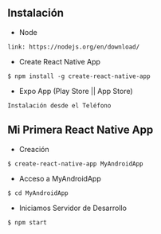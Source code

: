 ## Instalación
  * Node
  ```
  link: https://nodejs.org/en/download/
  ```
  * Create React Native App
  ```
  $ npm install -g create-react-native-app
  ```
  * Expo App (Play Store || App Store)
  ```
  Instalación desde el Teléfono
  ```

## Mi Primera React Native App
  * Creación
  ```
  $ create-react-native-app MyAndroidApp
  ```
  * Acceso a MyAndroidApp
  ```
  $ cd MyAndroidApp
  ```
  * Iniciamos Servidor de Desarrollo
  ```
  $ npm start
  ```
